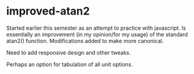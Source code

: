 # improved-atan2

<p>Started earlier this semester as an attempt to practice with javascript. Is essentially an improvement (in my opinion/for my usage) of the standard atan2() function. Modifications added to make more canonical.</p>
<p>Need to add responsive design and other tweaks.</p>
<p>Perhaps an option for tabulation of all unit options.</p>
